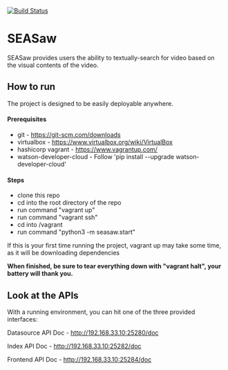 [![Build Status](https://travis-ci.org/samuelsmithhk/SEASaw.svg?branch=master)](https://travis-ci.org/samuelsmithhk/SEASaw)

# SEASaw
SEASaw provides users the ability to textually-search for video based on the visual contents of the video.
## How to run
The project is designed to be easily deployable anywhere.
#### Prerequisites

- git - https://git-scm.com/downloads
- virtualbox - https://www.virtualbox.org/wiki/VirtualBox
- hashicorp vagrant - https://www.vagrantup.com/
- watson-developer-cloud - Follow 'pip install --upgrade watson-developer-cloud'
#### Steps

- clone this repo
- cd into the root directory of the repo
- run command "vagrant up"
- run command "vagrant ssh"
- cd into /vagrant
- run command "python3 -m seasaw.start"

If this is your first time running the project, vagrant up may take some time, as it will be downloading dependencies

**When finished, be sure to tear everything down with "vagrant halt", your battery will thank you.**

## Look at the APIs

With a running environment, you can hit one of the three provided interfaces:

Datasource API Doc - http://192.168.33.10:25280/doc

Index API Doc - http://192.168.33.10:25282/doc

Frontend API Doc - http://192.168.33.10:25284/doc
